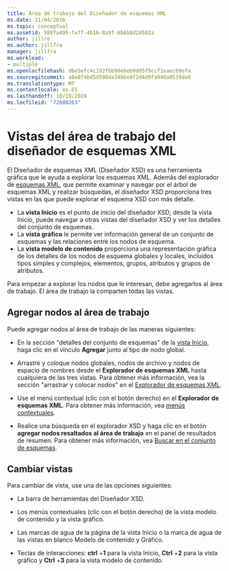 ```yaml
---
title: Área de trabajo del Diseñador de esquemas XML
ms.date: 11/04/2016
ms.topic: conceptual
ms.assetid: 588fa495-fe7f-4b16-8a9f-6b6b8d2d502a
author: jillre
ms.author: jillfra
manager: jillfra
ms.workload:
- multiple
ms.openlocfilehash: d6e5efc4c192fbb9debeb9dd5f9ccf1eaec69efa
ms.sourcegitcommit: a8e8f4bd5d508da34bbe9f2d4d9fa94da0539de0
ms.translationtype: MT
ms.contentlocale: es-ES
ms.lasthandoff: 10/19/2019
ms.locfileid: "72608263"
---
```

# <a name="xml-schema-designer-workspace-views"></a>Vistas del área de trabajo del diseñador de esquemas XML

El Diseñador de esquemas XML (Diseñador XSD) es una herramienta gráfica que le ayuda a explorar los esquemas XML. Además del explorador de [esquemas XML](../xml-tools/xml-schema-explorer.md), que permite examinar y navegar por el árbol de esquemas XML y realizar búsquedas, el diseñador XSD proporciona tres vistas en las que puede explorar el esquema XSD con más detalle.

- La **vista Inicio** es el punto de inicio del diseñador XSD; desde la vista Inicio, puede navegar a otras vistas del diseñador XSD y ver los detalles del conjunto de esquemas.
- La **vista gráfico** le permite ver información general de un conjunto de esquemas y las relaciones entre los nodos de esquema.
- La **vista modelo de contenido** proporciona una representación gráfica de los detalles de los nodos de esquema globales y locales, incluidos tipos simples y complejos, elementos, grupos, atributos y grupos de atributos.

Para empezar a explorar los nodos que le interesan, debe agregarlos al área de trabajo. El área de trabajo la comparten todas las vistas.

## <a name="add-nodes-to-the-workspace"></a>Agregar nodos al área de trabajo

Puede agregar nodos al área de trabajo de las maneras siguientes:

- En la sección "detalles del conjunto de esquemas" de la [vista Inicio](../xml-tools/start-view.md), haga clic en el vínculo **Agregar** junto al tipo de nodo global.

- Arrastre y coloque nodos globales, nodos de archivo y nodos de espacio de nombres desde el **Explorador de esquemas XML** hasta cualquiera de las tres vistas. Para obtener más información, vea la sección "arrastrar y colocar nodos" en el [Explorador de esquemas XML](../xml-tools/xml-schema-explorer.md).

- Use el menú contextual (clic con el botón derecho) en el **Explorador de esquemas XML**. Para obtener más información, vea [menús contextuales](../xml-tools/context-menus-xml-schema-explorer.md).

- Realice una búsqueda en el explorador XSD y haga clic en el botón **agregar nodos resaltados al área de trabajo** en el panel de resultados de resumen. Para obtener más información, vea [Buscar en el conjunto de esquemas](../xml-tools/searching-the-schema-set.md).

## <a name="switch-views"></a>Cambiar vistas

Para cambiar de vista, use una de las opciones siguientes:

- La barra de herramientas del Diseñador XSD.

- Los menús contextuales (clic con el botón derecho) de la vista modelo de contenido y la vista gráfico.

- Las marcas de agua de la página de la vista Inicio o la marca de agua de las vistas en blanco Modelo de contenido y Gráfico.

- Teclas de interacciones: **ctrl** +**1** para la vista Inicio, **Ctrl** +**2** para la vista gráfico y **Ctrl** +**3** para la vista modelo de contenido.